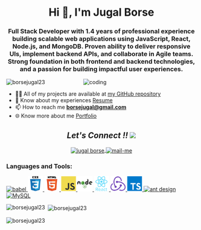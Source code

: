 <h1 align="center">Hi 👋, I'm Jugal Borse</h1>
<h3 align="center">
    Full Stack Developer with 1.4 years of professional experience building scalable web applications using JavaScript, React, Node.js, and MongoDB. Proven ability to deliver responsive UIs, implement backend APIs, and collaborate in Agile teams. Strong foundation in both frontend and backend technologies, and a passion for building impactful user experiences.
</h3>

<img align="right" alt="coding" width="300" src="https://media3.giphy.com/media/qgQUggAC3Pfv687qPC/giphy.gif"/>

<p align="left">
  <img src="https://komarev.com/ghpvc/?username=borsejugal23&label=Profile%20views&color=0e75b6&style=flat" alt="borsejugal23" />
</p>

- 👨‍💻 All of my projects are available at [my GitHub repository](https://github.com/borsejugal23?tab=repositories)
- 📄 Know about my experiences [Resume](https://drive.google.com/file/d/1W7k2WjU07hrK9jn2NAmEUxjPQ5FPWPQn/view?usp=sharing)
- 📫 How to reach me **borsejugal@gmail.com**
- 🌐 Know more about me [Portfolio](https://borsejugal23.github.io)

<h2 align="center"><i>Let's Connect !! <img src="https://raw.githubusercontent.com/ShahriarShafin/ShahriarShafin/main/Assets/handshake.gif" width="100" /></i></h2>

<p align="center">
  <a href="https://www.linkedin.com/in/jugal-borse-2b6731196/" target="_blank">
    <img align="center" src="https://raw.githubusercontent.com/rahuldkjain/github-profile-readme-generator/master/src/images/icons/Social/linked-in-alt.svg" alt="jugal borse" height="30" width="40" />
  </a>
  <a title="borsejugal@gmail.com" href="mailto:borsejugal@gmail.com" target="_blank">
    <img align="center" src="https://cdn-icons-png.flaticon.com/128/888/888853.png" width="50px" alt="mail-me" />
  </a>
</p>

<h3 align="left">Languages and Tools:</h3>
<p align="left">
  <a href="https://babeljs.io/" target="_blank" rel="noreferrer">
    <img src="https://www.vectorlogo.zone/logos/babeljs/babeljs-icon.svg" alt="babel" width="40" height="40" />
  </a>
  <a href="https://www.w3schools.com/css/" target="_blank" rel="noreferrer">
    <img src="https://raw.githubusercontent.com/devicons/devicon/master/icons/css3/css3-original-wordmark.svg" alt="css3" width="40" height="40" />
  </a>
  <a href="https://www.w3.org/html/" target="_blank" rel="noreferrer">
    <img src="https://raw.githubusercontent.com/devicons/devicon/master/icons/html5/html5-original-wordmark.svg" alt="html5" width="40" height="40" />
  </a>
  <a href="https://developer.mozilla.org/en-US/docs/Web/JavaScript" target="_blank" rel="noreferrer">
    <img src="https://raw.githubusercontent.com/devicons/devicon/master/icons/javascript/javascript-original.svg" alt="javascript" width="40" height="40" />
  </a>
  <a href="https://nodejs.org" target="_blank" rel="noreferrer">
    <img src="https://raw.githubusercontent.com/devicons/devicon/master/icons/nodejs/nodejs-original-wordmark.svg" alt="nodejs" width="40" height="40" />
  </a>
  <a href="https://reactjs.org/" target="_blank" rel="noreferrer">
    <img src="https://raw.githubusercontent.com/devicons/devicon/master/icons/react/react-original-wordmark.svg" alt="react" width="40" height="40" />
  </a>
  <a href="https://redux.js.org" target="_blank" rel="noreferrer">
    <img src="https://raw.githubusercontent.com/devicons/devicon/master/icons/redux/redux-original.svg" alt="redux" width="40" height="40" />
  </a>
  <a href="https://www.typescriptlang.org/" target="_blank" rel="noreferrer">
    <img src="https://raw.githubusercontent.com/devicons/devicon/master/icons/typescript/typescript-original.svg" alt="typescript" width="40" height="40" />
  </a>
  <a href="https://ant.design/" target="_blank" rel="noreferrer">
    <img src="https://blog.logrocket.com/wp-content/uploads/2022/01/data-visualization-react-ant-design.png" alt="ant design" width="40" height="40" />
  </a>
  <a href="https://www.mysql.com/" target="_blank" rel="noreferrer">
    <img src="https://banner2.cleanpng.com/20180610/sks/kisspng-mysql-database-server-microsoft-sql-server-5b1d8657d3e489.9771192415286615918679.jpg](https://djeqr6to3dedg.cloudfront.net/repo-logos/library/mysql/live/logo-1720462237323.png" alt="MySQL" width="40" height="40" />
  </a>
</p>

<p>
  <img align="left" src="https://github-readme-stats.vercel.app/api/top-langs?username=borsejugal23&show_icons=true&locale=en&layout=compact" alt="borsejugal23" />
</p>

<p>&nbsp;
  <img align="center" src="https://github-readme-stats.vercel.app/api?username=borsejugal23&show_icons=true&locale=en" alt="borsejugal23" />
</p>

<p>
  <img align="center" src="https://github-readme-streak-stats.herokuapp.com/?user=borsejugal23&" alt="borsejugal23" />
</p>
